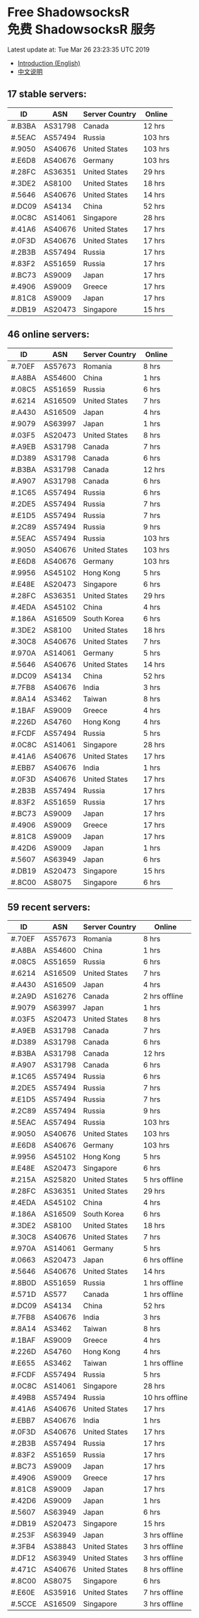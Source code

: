# Free ShadowsocksR<br>免费 ShadowsocksR 服务

Latest update at: Tue Mar 26 23:23:35 UTC 2019

- [Introduction (English)](https://vision-network.readthedocs.io/en/latest/services/autossr.html)
- [中文说明](https://vision-network.readthedocs.io/zh_CN/latest/services/autossr.html)


## 17 stable servers:

| ID | ASN | Server Country | Online |
| ------ | ------ | ------ | ------ |
| #.B3BA | AS31798 | Canada | 12 hrs |
| #.5EAC | AS57494 | Russia | 103 hrs |
| #.9050 | AS40676 | United States | 103 hrs |
| #.E6D8 | AS40676 | Germany | 103 hrs |
| #.28FC | AS36351 | United States | 29 hrs |
| #.3DE2 | AS8100 | United States | 18 hrs |
| #.5646 | AS40676 | United States | 14 hrs |
| #.DC09 | AS4134 | China | 52 hrs |
| #.0C8C | AS14061 | Singapore | 28 hrs |
| #.41A6 | AS40676 | United States | 17 hrs |
| #.0F3D | AS40676 | United States | 17 hrs |
| #.2B3B | AS57494 | Russia | 17 hrs |
| #.83F2 | AS51659 | Russia | 17 hrs |
| #.BC73 | AS9009 | Japan | 17 hrs |
| #.4906 | AS9009 | Greece | 17 hrs |
| #.81C8 | AS9009 | Japan | 17 hrs |
| #.DB19 | AS20473 | Singapore | 15 hrs |

## 46 online servers:

| ID | ASN | Server Country | Online |
| ------ | ------ | ------ | ------ |
| #.70EF | AS57673 | Romania | 8 hrs |
| #.A8BA | AS54600 | China | 1 hrs |
| #.08C5 | AS51659 | Russia | 6 hrs |
| #.6214 | AS16509 | United States | 7 hrs |
| #.A430 | AS16509 | Japan | 4 hrs |
| #.9079 | AS63997 | Japan | 1 hrs |
| #.03F5 | AS20473 | United States | 8 hrs |
| #.A9EB | AS31798 | Canada | 7 hrs |
| #.D389 | AS31798 | Canada | 6 hrs |
| #.B3BA | AS31798 | Canada | 12 hrs |
| #.A907 | AS31798 | Canada | 6 hrs |
| #.1C65 | AS57494 | Russia | 6 hrs |
| #.2DE5 | AS57494 | Russia | 7 hrs |
| #.E1D5 | AS57494 | Russia | 7 hrs |
| #.2C89 | AS57494 | Russia | 9 hrs |
| #.5EAC | AS57494 | Russia | 103 hrs |
| #.9050 | AS40676 | United States | 103 hrs |
| #.E6D8 | AS40676 | Germany | 103 hrs |
| #.9956 | AS45102 | Hong Kong | 5 hrs |
| #.E48E | AS20473 | Singapore | 6 hrs |
| #.28FC | AS36351 | United States | 29 hrs |
| #.4EDA | AS45102 | China | 4 hrs |
| #.186A | AS16509 | South Korea | 6 hrs |
| #.3DE2 | AS8100 | United States | 18 hrs |
| #.30C8 | AS40676 | United States | 7 hrs |
| #.970A | AS14061 | Germany | 5 hrs |
| #.5646 | AS40676 | United States | 14 hrs |
| #.DC09 | AS4134 | China | 52 hrs |
| #.7FB8 | AS40676 | India | 3 hrs |
| #.8A14 | AS3462 | Taiwan | 8 hrs |
| #.1BAF | AS9009 | Greece | 4 hrs |
| #.226D | AS4760 | Hong Kong | 4 hrs |
| #.FCDF | AS57494 | Russia | 5 hrs |
| #.0C8C | AS14061 | Singapore | 28 hrs |
| #.41A6 | AS40676 | United States | 17 hrs |
| #.EBB7 | AS40676 | India | 1 hrs |
| #.0F3D | AS40676 | United States | 17 hrs |
| #.2B3B | AS57494 | Russia | 17 hrs |
| #.83F2 | AS51659 | Russia | 17 hrs |
| #.BC73 | AS9009 | Japan | 17 hrs |
| #.4906 | AS9009 | Greece | 17 hrs |
| #.81C8 | AS9009 | Japan | 17 hrs |
| #.42D6 | AS9009 | Japan | 1 hrs |
| #.5607 | AS63949 | Japan | 6 hrs |
| #.DB19 | AS20473 | Singapore | 15 hrs |
| #.8C00 | AS8075 | Singapore | 6 hrs |

## 59 recent servers:

| ID | ASN | Server Country | Online |
| ------ | ------ | ------ | ------ |
| #.70EF | AS57673 | Romania | 8 hrs |
| #.A8BA | AS54600 | China | 1 hrs |
| #.08C5 | AS51659 | Russia | 6 hrs |
| #.6214 | AS16509 | United States | 7 hrs |
| #.A430 | AS16509 | Japan | 4 hrs |
| #.2A9D | AS16276 | Canada | 2 hrs offline |
| #.9079 | AS63997 | Japan | 1 hrs |
| #.03F5 | AS20473 | United States | 8 hrs |
| #.A9EB | AS31798 | Canada | 7 hrs |
| #.D389 | AS31798 | Canada | 6 hrs |
| #.B3BA | AS31798 | Canada | 12 hrs |
| #.A907 | AS31798 | Canada | 6 hrs |
| #.1C65 | AS57494 | Russia | 6 hrs |
| #.2DE5 | AS57494 | Russia | 7 hrs |
| #.E1D5 | AS57494 | Russia | 7 hrs |
| #.2C89 | AS57494 | Russia | 9 hrs |
| #.5EAC | AS57494 | Russia | 103 hrs |
| #.9050 | AS40676 | United States | 103 hrs |
| #.E6D8 | AS40676 | Germany | 103 hrs |
| #.9956 | AS45102 | Hong Kong | 5 hrs |
| #.E48E | AS20473 | Singapore | 6 hrs |
| #.215A | AS25820 | United States | 5 hrs offline |
| #.28FC | AS36351 | United States | 29 hrs |
| #.4EDA | AS45102 | China | 4 hrs |
| #.186A | AS16509 | South Korea | 6 hrs |
| #.3DE2 | AS8100 | United States | 18 hrs |
| #.30C8 | AS40676 | United States | 7 hrs |
| #.970A | AS14061 | Germany | 5 hrs |
| #.0663 | AS20473 | Japan | 6 hrs offline |
| #.5646 | AS40676 | United States | 14 hrs |
| #.8B0D | AS51659 | Russia | 1 hrs offline |
| #.571D | AS577 | Canada | 1 hrs offline |
| #.DC09 | AS4134 | China | 52 hrs |
| #.7FB8 | AS40676 | India | 3 hrs |
| #.8A14 | AS3462 | Taiwan | 8 hrs |
| #.1BAF | AS9009 | Greece | 4 hrs |
| #.226D | AS4760 | Hong Kong | 4 hrs |
| #.E655 | AS3462 | Taiwan | 1 hrs offline |
| #.FCDF | AS57494 | Russia | 5 hrs |
| #.0C8C | AS14061 | Singapore | 28 hrs |
| #.49B8 | AS57494 | Russia | 10 hrs offline |
| #.41A6 | AS40676 | United States | 17 hrs |
| #.EBB7 | AS40676 | India | 1 hrs |
| #.0F3D | AS40676 | United States | 17 hrs |
| #.2B3B | AS57494 | Russia | 17 hrs |
| #.83F2 | AS51659 | Russia | 17 hrs |
| #.BC73 | AS9009 | Japan | 17 hrs |
| #.4906 | AS9009 | Greece | 17 hrs |
| #.81C8 | AS9009 | Japan | 17 hrs |
| #.42D6 | AS9009 | Japan | 1 hrs |
| #.5607 | AS63949 | Japan | 6 hrs |
| #.DB19 | AS20473 | Singapore | 15 hrs |
| #.253F | AS63949 | Japan | 3 hrs offline |
| #.3FB4 | AS38843 | United States | 3 hrs offline |
| #.DF12 | AS63949 | United States | 3 hrs offline |
| #.471C | AS40676 | United States | 8 hrs offline |
| #.8C00 | AS8075 | Singapore | 6 hrs |
| #.E60E | AS35916 | United States | 7 hrs offline |
| #.5CCE | AS16509 | Singapore | 3 hrs offline |


